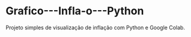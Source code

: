 # Grafico---Infla-o---Python
Projeto simples de visualização de inflação com Python e Google Colab.
